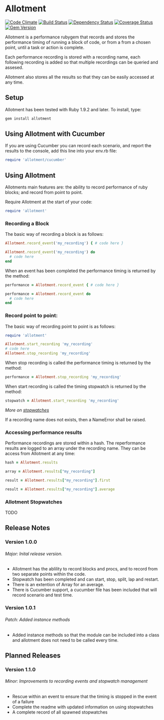 # Allotment

[![Code Climate](https://codeclimate.com/github/benSlaughter/allotment.png)](https://codeclimate.com/github/benSlaughter/allotment)
[![Build Status](https://travis-ci.org/benSlaughter/allotment.png?branch=master)](https://travis-ci.org/benSlaughter/allotment)
[![Dependency Status](https://gemnasium.com/benSlaughter/allotment.png)](https://gemnasium.com/benSlaughter/allotment)
[![Coverage Status](https://coveralls.io/repos/benSlaughter/allotment/badge.png?branch=master)](https://coveralls.io/r/benSlaughter/allotment)
[![Gem Version](https://badge.fury.io/rb/allotment.png)](http://badge.fury.io/rb/allotment)

Allotment is a performance rubygem that records and stores the performance timing of running a block of code,
or from a from a chosen point, until a task or action is complete.

Each performance recording is stored with a recording name,
each following recording is added so that multiple recordings can be queried and assesed.

Allotment also stores all the results so that they can be easily accessed at any time.

## Setup

Allotment has been tested with Ruby 1.9.2 and later.
To install, type:

```bash
gem install allotment
```

## Using Allotment with Cucumber

If you are using Cucumber you can record each scenario, and report the results to the console, add this line into your env.rb file:

```ruby
require 'allotment/cucumber'
```

## Using Allotment

Allotments main features are: the ability to record performance of ruby blocks; and record from point to point.

Require Allotment at the start of your code:

```ruby
require 'allotment'
```

### Recording a Block

The basic way of recording a block is as follows:

```ruby
Allotment.record_event('my_recording') { # code here }
```
```ruby
Allotment.record_event('my_recording') do
  # code here
end
```

When an event has been completed the performance timing is returned by the method:

```ruby
performance = Allotment.record_event { # code here }
```
```ruby
performance = Allotment.record_event do
  # code here
end
```

### Record point to point:

The basic way of recording point to point is as follows:

```ruby
require 'allotment'

Allotment.start_recording 'my_recording'
# code here
Allotment.stop_recording 'my_recording'
```

When stop recording is called the performance timing is returned by the method:

```ruby
performance = Allotment.stop_recording 'my_recording'
```

When start recording is called the timing stopwatch is returned by the method:

```ruby
stopwatch = Allotment.start_recording 'my_recording'
```

_More on [stopwatches](#allotment-stopwatches)_

If a recording name does not exists, then a NameError shall be raised.

### Accessing performance results

Performance recordings are stored within a hash. The reperformance results are logged to an array under the recording name.
They can be access from Allotment at any time:

```ruby
hash = Allotment.results
```
```ruby
array = Allotment.results["my_recording"]
```
```ruby
result = Allotment.results["my_recording"].first
```
```ruby
result = Allotment.results["my_recording"].average
```

### Allotment Stopwatches

TODO

## Release Notes
### Version 1.0.0
###### Major: Inital release version.
 * Allotment has the ablility to record blocks and procs, and to record from two separate points within the code.
 * Stopwatch has been completed and can start, stop, split, lap and restart.
 * There is an extention of Array for an average.
 * There is Cucumber support, a cucumber file has been included that will record scenario and test time.

### Version 1.0.1
###### Patch: Added instance methods
 * Added instance methods so that the module can be included into a class and allotment does not need to be called every time.

## Planned Releases
### Version 1.1.0
###### Minor: Improvements to recording events and stopwatch management
 * Rescue within an event to ensure that the timing is stopped in the event of a failure
 * Complete the readme with updated information on using stopwatches
 * A complete record of all spawned stopwatches

